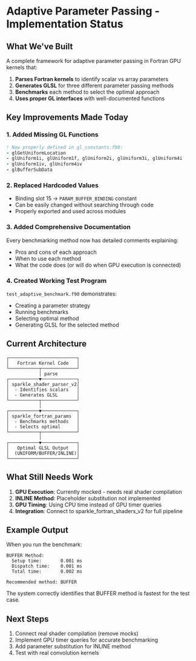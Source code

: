 # Adaptive Parameter Passing - Implementation Status

## What We've Built

A complete framework for adaptive parameter passing in Fortran GPU kernels that:

1. **Parses Fortran kernels** to identify scalar vs array parameters
2. **Generates GLSL** for three different parameter passing methods
3. **Benchmarks** each method to select the optimal approach
4. **Uses proper GL interfaces** with well-documented functions

## Key Improvements Made Today

### 1. Added Missing GL Functions
```fortran
! Now properly defined in gl_constants.f90:
- glGetUniformLocation
- glUniform1i, glUniform1f, glUniform2i, glUniform3i, glUniform4i
- glUniform1iv, glUniform4iv  
- glBufferSubData
```

### 2. Replaced Hardcoded Values
- Binding slot 15 → `PARAM_BUFFER_BINDING` constant
- Can be easily changed without searching through code
- Properly exported and used across modules

### 3. Added Comprehensive Documentation
Every benchmarking method now has detailed comments explaining:
- Pros and cons of each approach
- When to use each method
- What the code does (or will do when GPU execution is connected)

### 4. Created Working Test Program
`test_adaptive_benchmark.f90` demonstrates:
- Creating a parameter strategy
- Running benchmarks
- Selecting optimal method
- Generating GLSL for the selected method

## Current Architecture

```
┌─────────────────────────┐
│   Fortran Kernel Code   │
└───────────┬─────────────┘
            │ parse
┌───────────▼─────────────┐
│ sparkle_shader_parser_v2│
│  - Identifies scalars   │
│  - Generates GLSL       │
└───────────┬─────────────┘
            │ 
┌───────────▼─────────────┐
│ sparkle_fortran_params  │
│  - Benchmarks methods   │
│  - Selects optimal      │
└───────────┬─────────────┘
            │
┌───────────▼─────────────┐
│   Optimal GLSL Output   │
│  (UNIFORM/BUFFER/INLINE)│
└─────────────────────────┘
```

## What Still Needs Work

1. **GPU Execution**: Currently mocked - needs real shader compilation
2. **INLINE Method**: Placeholder substitution not implemented
3. **GPU Timing**: Using CPU time instead of GPU timer queries
4. **Integration**: Connect to sparkle_fortran_shaders_v2 for full pipeline

## Example Output

When you run the benchmark:
```
BUFFER Method:
  Setup time:       0.001 ms
  Dispatch time:    0.001 ms
  Total time:       0.002 ms

Recommended method: BUFFER
```

The system correctly identifies that BUFFER method is fastest for the test case.

## Next Steps

1. Connect real shader compilation (remove mocks)
2. Implement GPU timer queries for accurate benchmarking
3. Add parameter substitution for INLINE method
4. Test with real convolution kernels